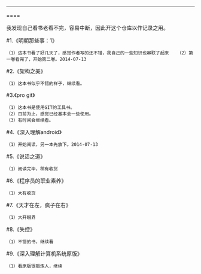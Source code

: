 ----
====

我发现自己看书老看不完，容易中断，因此开这个仓库以作记录之用。

#1.《明朝那些事：1》
```
（1）这本书看了好几天了，感觉作者写的还不错，我自己的一些知识也串联了起来	（2）第一卷看完了，开始第二卷。2014-07-13
```
#2.《架构之美》
```
（1）这本书似乎不错的样子，继续看。
```
#3.《pro git》
```
（1）这本书是使用GIT的工具书。
（2）目前为止，感觉已经基本会一些使用。
（3）有时间会继续看。
```
#4.《深入理解android》
```
（1）开始阅读，另一本先放下。2014-07-13
```
#5.《说话之道》
```
（1）阅读完毕，稍有收货
```
#6.《程序员的职业素养》
```
（1）大有收货
```
#7.《天才在左，疯子在右》
```
（1）大开眼界
```
#8.《失控》
```
（1）不错的书，继续看
```
#9.《深入理解计算机系统原版》
```
（1）看原版很锻炼人，继续
```
